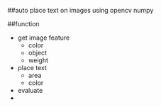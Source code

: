 ##auto place text on images
using opencv numpy


##function

* get image feature
    *  color
    *  object
    *  weight
* place text
    *   area
    *   color
* evaluate
* 

